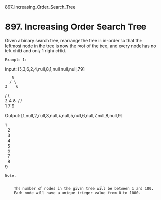 897_Increasing_Order_Search_Tree
# 897. Increasing Order Search Tree

Given a binary search tree, rearrange the tree in in-order so that the
        leftmost node in the tree is now the root of the tree, and every node has no left child and
        only 1 right child.

    Example 1:
Input: [5,3,6,2,4,null,8,1,null,null,null,7,9]

       5
      / \
    3    6
   / \    \
  2   4    8
 /        / \
1        7   9

Output: [1,null,2,null,3,null,4,null,5,null,6,null,7,null,8,null,9]

 1
  \
   2
    \
     3
      \
       4
        \
         5
          \
           6
            \
             7
              \
               8
                \
                 9  

    Note:

    
        The number of nodes in the given tree will be between 1 and 100.
        Each node will have a unique integer value from 0 to 1000.